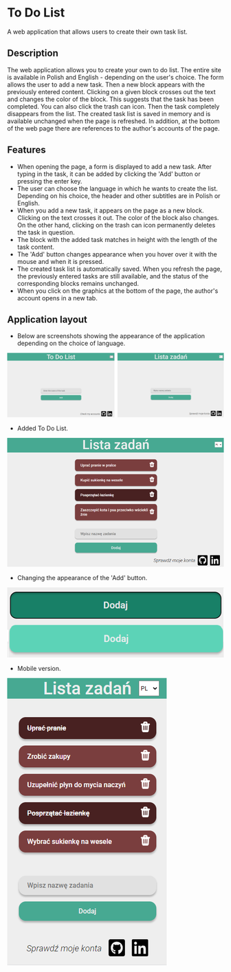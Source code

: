 # To Do List

A web application that allows users to create their own task list.

## Description

The web application allows you to create your own to do list. The entire site is available in Polish and English - depending on the user's choice. The form allows the user to add a new task. Then a new block appears with the previously entered content. Clicking on a given block crosses out the text and changes the color of the block. This suggests that the task has been completed. You can also click the trash can icon. Then the task completely disappears from the list.
The created task list is saved in memory and is available unchanged when the page is refreshed.
In addition, at the bottom of the web page there are references to the author's accounts of the page.

## Features

* When opening the page, a form is displayed to add a new task. After typing in the task, it can be added by clicking the 'Add' button or pressing the enter key.
* The user can choose the language in which he wants to create the list. Depending on his choice, the header and other subtitles are in Polish or English.
* When you add a new task, it appears on the page as a new block. Clicking on the text crosses it out.  The color of the block also changes. On the other hand, clicking on the trash can icon permanently deletes the task in question.
* The block with the added task matches in height with the length of the task content.
* The 'Add' button changes appearance when you hover over it with the mouse and when it is pressed.
* The created task list is automatically saved. When you refresh the page, the previously entered tasks are still available, and the status of the corresponding blocks remains unchanged.
* When you click on the graphics at the bottom of the page, the author's account opens in a new tab.

## Application layout

* Below are screenshots showing the appearance of the application depending on the choice of language.

<img src="./images/start.png"/>

* Added To Do List.

<img src="./images/list.png"/>

* Changing the appearance of the 'Add' button.

<img src="./images/button.png"/>

* Mobile version. 

<img src="./images/mobile.png"/>

